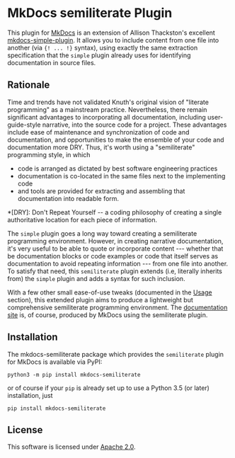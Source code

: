 # MkDocs semiliterate Plugin

This plugin for [MkDocs](http://mkdocs.org) is an extension of Allison Thackston's excellent [mkdocs-simple-plugin](https://athackst.github.io/mkdocs-simple-plugin). It allows you to include content from one file into another (via `{! ... !}` syntax), using exactly the same extraction specification that the `simple` plugin already uses for identifying documentation in source files.
<!-- repo: --><!-- site: The current version of mkdocs-semiliterate is {! setup.cfg { extract: {start: name}, terminate: '(\d*\.\d*\.\d*)'} !}. -->

## Rationale

Time and trends have not validated Knuth's original vision of "literate programming" as a mainstream practice. Nevertheless, there remain significant advantages to incorporating all documentation, including user-guide-style narrative, into the source code for a project. These advantages include ease of maintenance and synchronization of code and documentation, and opportunities to make the ensemble of your code and documentation more DRY. Thus, it's worth using a "semiliterate" programming style, in which

* code is arranged as dictated by best software engineering practices
* documentation is co-located in the same files next to the implementing code
* and tools are provided for extracting and assembling that documentation into readable form.

*[DRY]: Don't Repeat Yourself -- a coding philosophy of creating a single authoritative location for each piece of information.

The `simple` plugin goes a long way toward creating a semiliterate programming environment. However, in creating narrative documentation, it's very useful to be able to quote or incorporate content --- whether that be documentation blocks or code examples or code that itself serves as documentation to avoid repeating information --- from one file into another. To satisfy that need, this `semiliterate` plugin extends (i.e, literally inherits from) the `simple` plugin and adds a syntax for such inclusion.

With a few other small ease-of-use tweaks (documented in the <!-- repo: -->[Usage](http://studioinfinity.org/semiliterate/mkdocs_semiliterate/plugin)<!-- site:[Usage](mkdocs_semiliterate/plugin.md) --> section),
this extended plugin aims to produce a lightweight but comprehensive semiliterate programming environment. <!-- repo: -->The [documentation site](http://studioinfinity.org/semiliterate)<!-- site:This documentation site --> is, of course, produced by MkDocs using the semiliterate plugin.

## Installation

The mkdocs-semiliterate package which provides the `semiliterate` plugin for MkDocs is available via PyPI:

`python3 -m pip install mkdocs-semiliterate`

or of course if your `pip` is already set up to use a Python 3.5 (or later) installation, just

`pip install mkdocs-semiliterate`

## License

This software is licensed under [Apache 2.0](LICENSE).
